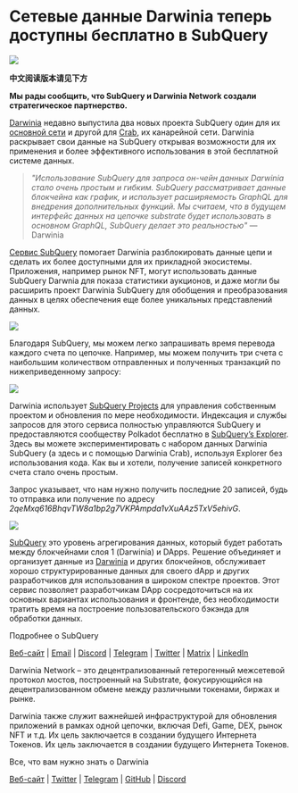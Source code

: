 # Сетевые данные Darwinia теперь доступны бесплатно в SubQuery

![](https://miro.medium.com/max/1400/0*7_sagAfI_wTKePuH)

**中文阅读版本请见下方**

**Мы рады сообщить, что SubQuery и Darwinia Network создали стратегическое партнерство.**

[Darwinia](https://darwinia.network/) недавно выпустила два новых проекта SubQuery один для их [основной сети](https://explorer.subquery.network/subquery/darwinia-network/darwinia) и другой для [Crab](https://explorer.subquery.network/subquery/darwinia-network/crab), их канарейной сети. Darwinia раскрывает свои данные на SubQuery открывая возможности для их применения и более эффективного использования в этой бесплатной системе данных.

> _"Использование SubQuery для запроса он-чейн данных Darwinia стало очень простым и гибким. SubQuery рассматривает данные блокчейна как график, и использует расширяемость GraphQL для внедрения дополнительных функций. Мы считаем, что в будущем интерфейс данных на цепочке substrate будет использовать в основном GraphQL, SubQuery делает это реальностью"_ — Darwinia

[Сервис SubQuery](https://subquery.network/) помогает Darwinia разблокировать данные цепи и сделать их более доступными для их прикладной экосистемы. Приложения, например рынок NFT, могут использовать данные SubQuery Darwnia для показа статистики аукционов, и даже могли бы расширить проект Darwinia SubQuery для обобщения и преобразования данных в целях обеспечения еще более уникальных представлений данных.

![](https://miro.medium.com/max/1400/0*n2sGrQWOkIFXxMnq)

Благодаря SubQuery, мы можем легко запрашивать время перевода каждого счета по цепочке. Например, мы можем получить три счета с наибольшим количеством отправленных и полученных транзакций по нижеприведенному запросу:

![](https://miro.medium.com/max/1400/0*gfS6ksjUL9fR9XA7)

Darwinia использует [SubQuery Projects](https://project.subquery.network/) для управления собственным проектом и обновления по мере необходимости. Индексация и службы запросов для этого сервиса полностью управляются SubQuery и предоставляются сообществу Polkadot бесплатно в [SubQuery’s Explorer](https://explorer.subquery.network/). Здесь вы можете экспериментировать с набором данных Darwinia SubQuery (а здесь и с помощью Darwinia Crab), используя Explorer без использования кода. Как вы и хотели, получение записей конкретного счета стало очень простым.

Запрос указывает, что нам нужно получить последние 20 записей, будь то отправка или получение по адресу _2qeMxq616BhqvTW8a1bp2g7VKPAmpda1vXuAAz5TxV5ehivG_.

![](https://miro.medium.com/max/1400/0*z-9giNk4RnhxliYy)

[SubQuery](https://subquery.network/) это уровень агрегирования данных, который будет работать между блокчейнами слоя 1 (Darwinia) и DApps. Решение объединяет и организует данные из [Darwinia](https://darwinia.network/) и других блокчейнов, обслуживает хорошо структурированные данных для своего dApp и других разработчиков для использования в широком спектре проектов. Этот сервис позволяет разработчикам DApp сосредоточиться на их основных вариантах использования и фронтенде, без необходимости тратить время на построение пользовательского бэкэнда для обработки данных.

Подробнее о SubQuery

[Веб-сайт](https://subquery.network/) | [Email](mailto:hello@subquery.network) | [Discord](https://discord.com/invite/78zg8aBSMG) | [Telegram](https://t.me/subquerynetwork) | [Twitter](https://twitter.com/subquerynetwork) | [Matrix](https://matrix.to/#/#subquery:matrix.org) | [LinkedIn](https://www.linkedin.com/company/subquery)

Darwinia Network – это децентрализованный гетерогенный межсетевой протокол мостов, построенный на Substrate, фокусирующийся на децентрализованном обмене между различными токенами, биржах и рынке.

Darwinia также служит важнейшей инфраструктурой для обновления приложений в рамках одной цепочки, включая Defi, Game, DEX, рынок NFT и т.д. Их цель заключается в создании будущего Интернета Токенов. Их цель заключается в создании будущего Интернета Токенов.

Все, что вам нужно знать о Darwinia

[Веб-сайт](https://darwinia.network/) | [Twitter](https://twitter.com/DarwiniaNetwork) | [Telegram](https://t.me/DarwiniaNetwork) | [GitHub](https://github.com/darwinia-network) | [Discord](https://discord.gg/KMZVeyM)
